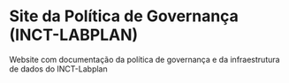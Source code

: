 # Site da Política de Governança (INCT-LABPLAN)
Website com documentação da política de governança e da infraestrutura de dados do INCT-Labplan
